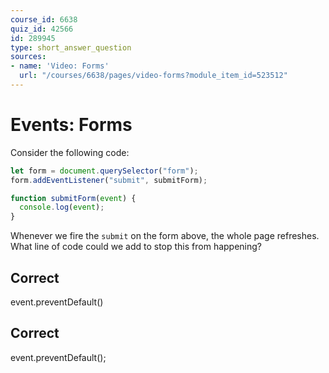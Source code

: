 ```yaml
---
course_id: 6638
quiz_id: 42566
id: 289945
type: short_answer_question
sources:
- name: 'Video: Forms'
  url: "/courses/6638/pages/video-forms?module_item_id=523512"
---
```


# Events: Forms

Consider the following code:

```javascript
let form = document.querySelector("form");
form.addEventListener("submit", submitForm);

function submitForm(event) {
  console.log(event);
}
```

Whenever we fire the `submit` on the form above, the whole page refreshes. What
line of code could we add to stop this from happening?

## Correct

event.preventDefault()

## Correct

event.preventDefault();
